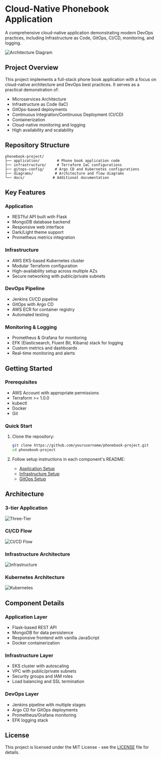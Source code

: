 # Cloud-Native Phonebook Application

A comprehensive cloud-native application demonstrating modern DevOps practices, including Infrastructure as Code, GitOps, CI/CD, monitoring, and logging.

![Architecture Diagram](Images/architecture-general.png)

## Project Overview

This project implements a full-stack phone book application with a focus on cloud-native architecture and DevOps best practices. It serves as a practical demonstration of:

- Microservices Architecture
- Infrastructure as Code (IaC)
- GitOps-based deployments
- Continuous Integration/Continuous Deployment (CI/CD)
- Containerization
- Cloud-native monitoring and logging
- High availability and scalability

## Repository Structure

```
phonebook-project/
├── application/        # Phone book application code
├── infrastructure/     # Terraform IaC configurations
├── gitops-config/     # Argo CD and Kubernetes configurations
├── diagrams/          # Architecture and flow diagrams
└── docs/             # Additional documentation
```

## Key Features

### Application
- RESTful API built with Flask
- MongoDB database backend
- Responsive web interface
- Dark/Light theme support
- Prometheus metrics integration

### Infrastructure
- AWS EKS-based Kubernetes cluster
- Modular Terraform configuration
- High-availability setup across multiple AZs
- Secure networking with public/private subnets

### DevOps Pipeline
- Jenkins CI/CD pipeline
- GitOps with Argo CD
- AWS ECR for container registry
- Automated testing

### Monitoring & Logging
- Prometheus & Grafana for monitoring
- EFK (Elasticsearch, Fluent Bit, Kibana) stack for logging
- Custom metrics and dashboards
- Real-time monitoring and alerts

## Getting Started

### Prerequisites
- AWS Account with appropriate permissions
- Terraform >= 1.0.0
- kubectl
- Docker
- Git

### Quick Start

1. Clone the repository:
   ```bash
   git clone https://github.com/yourusername/phonebook-project.git
   cd phonebook-project
   ```

2. Follow setup instructions in each component's README:
   - [Application Setup](phonebook-app/README.md)
   - [Infrastructure Setup](infra/README.md)
   - [GitOps Setup](gitops-config/README.md)

## Architecture

### 3-tier Application
![Three-Tier](Images/3-tier-architecture.png)

### CI/CD Flow
![CI/CD Flow](Images/CI-Diagram.png)

### Infrastructure Architecture
![Infrastructure](Images/INFRA-Architecture.png)

### Kubernetes Architecture
![Kubernetes](Images/k8s-architecture.png)



## Component Details

### Application Layer
- Flask-based REST API
- MongoDB for data persistence
- Responsive frontend with vanilla JavaScript
- Docker containerization

### Infrastructure Layer
- EKS cluster with autoscaling
- VPC with public/private subnets
- Security groups and IAM roles
- Load balancing and SSL termination

### DevOps Layer
- Jenkins pipeline with multiple stages
- Argo CD for GitOps deployments
- Prometheus/Grafana monitoring
- EFK logging stack

## License

This project is licensed under the MIT License - see the [LICENSE](LICENSE) file for details.

